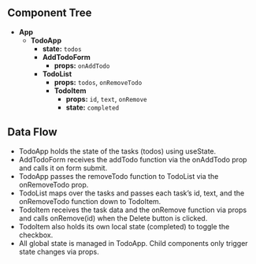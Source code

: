 ## Component Tree
- **App**
  - **TodoApp**
    - **state:** `todos`
    - **AddTodoForm**
      - **props:** `onAddTodo`
    - **TodoList**
      - **props:** `todos`, `onRemoveTodo`
      - **TodoItem**
        - **props:** `id`, `text`, `onRemove`
        - **state:** `completed`


## Data Flow
- TodoApp holds the state of the tasks (todos) using useState.
- AddTodoForm receives the addTodo function via the onAddTodo prop and calls it on form submit.
- TodoApp passes the removeTodo function to TodoList via the onRemoveTodo prop.
- TodoList maps over the tasks and passes each task’s id, text, and the onRemoveTodo function down to TodoItem.
- TodoItem receives the task data and the onRemove function via props and calls onRemove(id) when the Delete button is clicked.
- TodoItem also holds its own local state (completed) to toggle the checkbox.
- All global state is managed in TodoApp. Child components only trigger state changes via props.

